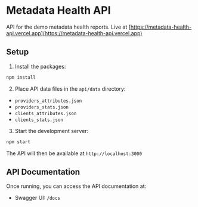 # Metadata Health API

API for the demo metadata health reports. Live at [https://metadata-health-api.vercel.app](https://metadata-health-api.vercel.app)

## Setup

1. Install the packages:
```bash
npm install
```

2. Place API data files in the `api/data` directory:
- `providers_attributes.json`
- `providers_stats.json`
- `clients_attributes.json`
- `clients_stats.json`

3. Start the development server:
```bash
npm start
```

The API will then be available at `http://localhost:3000`

## API Documentation

Once running, you can access the API documentation at:
- Swagger UI: `/docs`